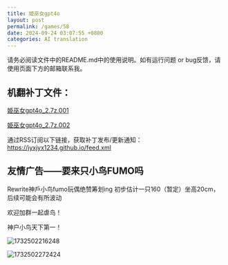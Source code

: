 ```yaml
---
title: 姫巫女gpt4o
layout: post
permalink: /games/58
date: 2024-09-24 03:07:55 +0800
categories: AI translation
---
```



请务必阅读文件中的README.md中的使用说明。如有运行问题 or bug反馈，请使用页面下方的邮箱联系我。

## 机翻补丁文件：

[姫巫女gpt4o_2.7z.001](../resources/%E5%A7%AB%E5%B7%AB%E5%A5%B3gpt4o_2.7z.001)

 

[姫巫女gpt4o_2.7z.002](../resources/%E5%A7%AB%E5%B7%AB%E5%A5%B3gpt4o_2.7z.002)

 

通过RSS订阅以下链接，获取补丁发布/更新通知：https://jyxjyx1234.github.io/feed.xml

## 友情广告——要来只小鸟FUMO吗

Rewrite神戶小鸟fumo玩偶绝赞筹划ing 初步估计一只160（暂定）坐高20cm，后续可能会有所波动

欢迎加群一起虐鸟！

神户小鸟天下第一！

![1732502216248](image/广告/1732502216248.png)

![1732502272424](image/广告/1732502272424.png)
